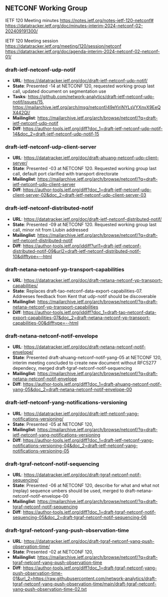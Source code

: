 ## NETCONF Working Group

IETF 120 Meeting minutes
https://notes.ietf.org/notes-ietf-120-netconf#
https://datatracker.ietf.org/doc/minutes-interim-2024-netconf-02-202409191300/

IETF 120 Meeting session
https://datatracker.ietf.org/meeting/120/session/netconf
https://datatracker.ietf.org/doc/agenda-interim-2024-netconf-02-netconf-01/

### draft-ietf-netconf-udp-notif
* **URL**: https://datatracker.ietf.org/doc/draft-ietf-netconf-udp-notif/
* **State**: Presented -14 at NETCONF 120, requested working group last call, updated document on segmentation use
* **Tasks**: https://github.com/network-analytics/draft-ietf-netconf-udp-notif/issues/15, https://mailarchive.ietf.org/arch/msg/netconf/49eYiriNYLsVYXnvX9EeQX442QI/
* **Mailinglist**: https://mailarchive.ietf.org/arch/browse/netconf/?q=draft-ietf-netconf-udp-notif
* **Diff**: https://author-tools.ietf.org/diff?doc_1=draft-ietf-netconf-udp-notif-14&doc_2=draft-ietf-netconf-udp-notif-15

### draft-ietf-netconf-udp-client-server
* **URL**: https://datatracker.ietf.org/doc/draft-ahuang-netconf-udp-client-server/
* **State**: Presented -03 at NETCONF 120. Requested working group last call, default port clarified with transport directorate
* **Mailinglist**: https://mailarchive.ietf.org/arch/browse/netconf/?q=draft-ietf-netconf-udp-client-server
* **Diff**: https://author-tools.ietf.org/diff?doc_1=draft-ietf-netconf-udp-client-server-02&doc_2=draft-ietf-netconf-udp-client-server-03

### draft-ietf-netconf-distributed-notif
* **URL**: https://datatracker.ietf.org/doc/draft-ietf-netconf-distributed-notif/
* **State**: Presented -09 at NETCONF 120. Requested working group last call, minor nit from Liubin addressed
* **Mailinglist**: https://mailarchive.ietf.org/arch/browse/netconf/?q=draft-ietf-netconf-distributed-notif
* **Diff**: https://author-tools.ietf.org/iddiff?url1=draft-ietf-netconf-distributed-notif-09&url2=draft-ietf-netconf-distributed-notif-10&difftype=--html

### draft-netana-netconf-yp-transport-capabilities
* **URL**: https://datatracker.ietf.org/doc/draft-netana-netconf-yp-transport-capabilities/
* **State**: Replaces draft-tao-netconf-data-export-capabilities-07. Addreeses feedback from Kent that udp-notif should be discoverable
* **Mailinglist**: https://mailarchive.ietf.org/arch/browse/netconf/?q=draft-netana-netconf-yp-transport-capabilities
* **Diff**: https://author-tools.ietf.org/iddiff?doc_1=draft-tao-netconf-data-export-capabilities-07&doc_2=draft-netana-netconf-yp-transport-capabilities-00&difftype=--html

### draft-netana-netconf-notif-envelope
* **URL**: https://datatracker.ietf.org/doc/draft-netana-netconf-notif-envelope/
* **State**: Presented draft-ahuang-netconf-notif-yang-05 at NETCONF 120, interim meeting concluded to create new document without RFC5277 dependecy, merged draft-tgraf-netconf-notif-sequencing
* **Mailinglist**: https://mailarchive.ietf.org/arch/browse/netconf/?q=draft-netana-netconf-notif-envelope
* **Diff**: 
https://author-tools.ietf.org/diff?doc_1=draft-ahuang-netconf-notif-yang-05&doc_2=draft-netana-netconf-notif-envelope-00

### draft-ietf-netconf-yang-notifications-versioning
* **URL**: https://datatracker.ietf.org/doc/draft-ietf-netconf-yang-notifications-versioning/
* **State**: Presented -05 at NETCONF 120, 
* **Mailinglist**: https://mailarchive.ietf.org/arch/browse/netconf/?q=draft-ietf-netconf-yang-notifications-versioning
* **Diff**: https://author-tools.ietf.org/diff?doc_1=draft-ietf-netconf-yang-notifications-versioning-04&doc_2=draft-ietf-netconf-yang-notifications-versioning-05

### draft-tgraf-netconf-notif-sequencing
* **URL**: https://datatracker.ietf.org/doc/draft-tgraf-netconf-notif-sequencing/
* **State**: Presented -06 at NETCONF 120, describe for what and what not (replay) sequence umbers should be used, merged to draft-netana-netconf-notif-envelope-00
* **Mailinglist**: https://mailarchive.ietf.org/arch/browse/netconf/?q=draft-tgraf-netconf-notif-sequencing
* **Diff**: https://author-tools.ietf.org/diff?doc_1=draft-tgraf-netconf-notif-sequencing-05&doc_2=draft-tgraf-netconf-notif-sequencing-06

### draft-tgraf-netconf-yang-push-observation-time
* **URL**: https://datatracker.ietf.org/doc/draft-tgraf-netconf-yang-push-observation-time/
* **State**: Presented -02 at NETCONF 120, 
* **Mailinglist**: https://mailarchive.ietf.org/arch/browse/netconf/?q=draft-tgraf-netconf-yang-push-observation-time
* **Diff**: https://author-tools.ietf.org/diff?doc_1=draft-tgraf-netconf-yang-push-observation-time-01&url_2=https://raw.githubusercontent.com/network-analytics/draft-tgraf-netconf-yang-push-observation-time/main/draft-tgraf-netconf-yang-push-observation-time-02.txt